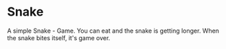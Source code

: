# Snake
A simple Snake - Game.
You can eat and the snake is getting longer. When the snake bites itself, it's game over.
